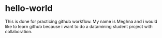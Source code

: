 # hello-world
This is done for practicing github workflow.
My name is Meghna and i would like to learn github because i want to do a datamining student project with collaboration.
